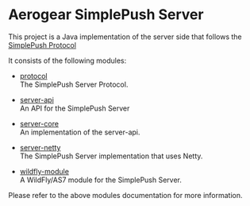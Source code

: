 # Aerogear SimplePush Server
This project is a Java implementation of the server side that follows the [SimplePush Protocol](https://wiki.mozilla.org/WebAPI/SimplePush/Protocol)

It consists of the following modules:  

* [protocol](https://github.com/danbev/aerogear-simplepush-server/tree/master/protocol)  
The SimplePush Server Protocol.

* [server-api](https://github.com/danbev/aerogear-simplepush-server/tree/master/server-api)  
An API for the SimplePush Server

* [server-core](https://github.com/danbev/aerogear-simplepush-server/tree/master/server-core)  
An implementation of the server-api.

* [server-netty](https://github.com/danbev/aerogear-simplepush-server/tree/master/server-netty)  
The SimplePush Server implementation that uses Netty.

* [wildfly-module](https://github.com/danbev/aerogear-simplepush-server/tree/master/wildfly-module)  
A WildFly/AS7 module for the SimplePush Server.

Please refer to the above modules documentation for more information.

